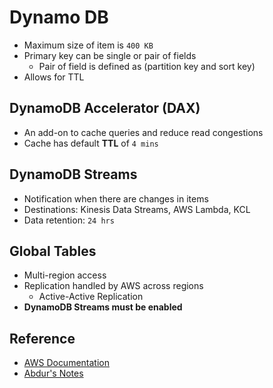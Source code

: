 # Dynamo DB

- Maximum size of item is `400 KB`
- Primary key can be single or pair of fields
	- Pair of field is defined as (partition key and sort key)
- Allows for TTL

## DynamoDB Accelerator (DAX)
- An add-on to cache queries and reduce read congestions
- Cache has default **TTL** of `4 mins`

## DynamoDB Streams
- Notification when there are changes in items
- Destinations: Kinesis Data Streams, AWS Lambda, KCL
- Data retention: `24 hrs`

## Global Tables
- Multi-region access
- Replication handled by AWS across regions
	- Active-Active Replication
- **DynamoDB Streams must be enabled**

## Reference
- [AWS Documentation](https://docs.aws.amazon.com/dynamodb/)
- [Abdur's Notes](https://notes.arkalim.org/notes/aws%20solutions%20architect%20associate/dynamodb/)
